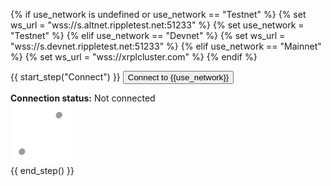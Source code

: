 {% if use_network is undefined or use_network == "Testnet" %}
  {% set ws_url = "wss://s.altnet.rippletest.net:51233" %}
  {% set use_network = "Testnet" %}
{% elif use_network == "Devnet" %}
  {% set ws_url = "wss://s.devnet.rippletest.net:51233" %}
{% elif use_network == "Mainnet" %}
  {% set ws_url = "wss://xrplcluster.com" %}
{% endif %}

{{ start_step("Connect") }}
<button id="connect-button" class="btn btn-primary" data-wsurl="{{ws_url}}">Connect to {{use_network}}</button>
<div>
  <strong>Connection status:</strong>
  <span id="connection-status">Not connected</span>
  <div class="loader collapse" id="loader-connect"><img class="throbber" src="assets/img/xrp-loader-96.png"></div>
</div>
{{ end_step() }}
